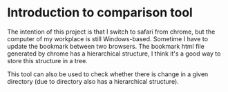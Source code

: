 # Introduction to comparison tool

The intention of this project is that I switch to safari from chrome, but the computer of my workplace is still Windows-based. Sometime I have to update the bookmark between
two browsers. The bookmark html file generated by chrome has a hierarchical structure, I think it's a good way to store this structure in a tree.

This tool can also be used to check whether there is change in a given directory (due to directory also has a hierarchical structure).

